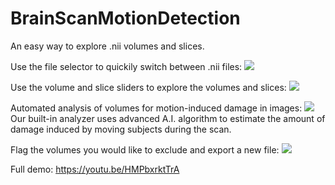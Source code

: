 # BrainScanMotionDetection
An easy way to explore .nii volumes and slices.

Use the file selector to quickily switch between .nii files:
![](Demo/explore_volumes.gif)

Use the volume and slice sliders to explore the volumes and slices:
![](Demo/explore_volumes.gif)

Automated analysis of volumes for motion-induced damage in images:
![](Demo/analyze.gif)
Our built-in analyzer uses advanced A.I. algorithm to estimate the amount of damage induced by moving subjects during the scan.

Flag the volumes you would like to exclude and export a new file:
![](Demo/explore_volumes.gif)

Full demo:
https://youtu.be/HMPbxrktTrA